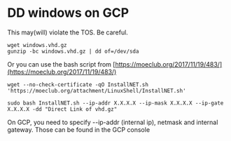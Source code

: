 # DD windows on GCP

This may\(will\) violate the TOS. Be careful.



```text
wget windows.vhd.gz
gunzip -bc windows.vhd.gz | dd of=/dev/sda
```

Or you can use the bash script from [https://moeclub.org/2017/11/19/483/](https://moeclub.org/2017/11/19/483/)

```text
wget --no-check-certificate -qO InstallNET.sh 'https://moeclub.org/attachment/LinuxShell/InstallNET.sh'

sudo bash InstallNET.sh --ip-addr X.X.X.X --ip-mask X.X.X.X --ip-gate X.X.X.X -dd "Direct Link of vhd.gz"
```

On GCP, you need to specify --ip-addr \(internal ip\), netmask and internal gateway. Those can be found in the GCP console


